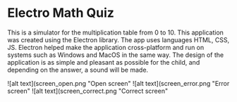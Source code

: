 # Electro Math Quiz

This is a simulator for the multiplication table from 0 to 10.
This application was created using the Electron library. The app uses languages HTML, CSS, JS. 
Electron helped make the application cross-platform and run on systems such as Windows and MacOS in the same way.
The design of the application is as simple and pleasant as possible for the child, and depending on the answer, a sound will be made.

![alt text](screen_open.png "Open screen"
![alt text](screen_error.png "Error screen"
![alt text](screen_correct.png "Correct screen"
